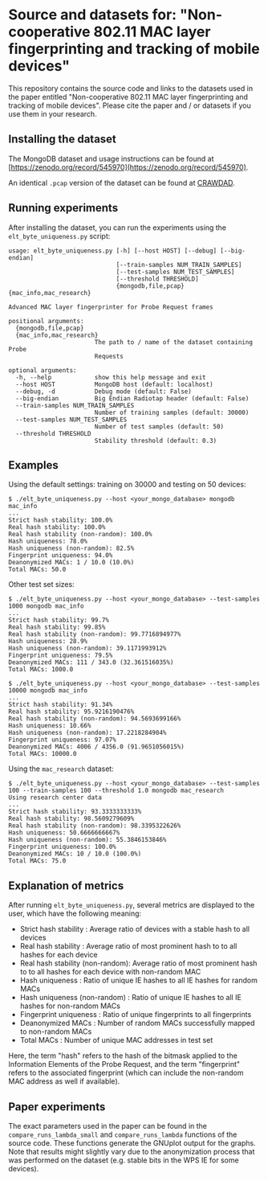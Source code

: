 # Source and datasets for: "Non-cooperative 802.11 MAC layer fingerprinting and tracking of mobile devices"
This repository contains the source code and links to the datasets used in the paper entitled "Non-cooperative 802.11 MAC layer fingerprinting and tracking of mobile devices". Please cite the paper and / or datasets if you use them in your research.

## Installing the dataset
The MongoDB dataset and usage instructions can be found at [https://zenodo.org/record/545970](https://zenodo.org/record/545970).

An identical ```.pcap``` version of the dataset can be found at [CRAWDAD](http://crawdad.org/).

## Running experiments
After installing the dataset, you can run the experiments using the ```elt_byte_uniqueness.py``` script:

    usage: elt_byte_uniqueness.py [-h] [--host HOST] [--debug] [--big-endian]
                                  [--train-samples NUM_TRAIN_SAMPLES]
                                  [--test-samples NUM_TEST_SAMPLES]
                                  [--threshold THRESHOLD]
                                  {mongodb,file,pcap} {mac_info,mac_research}

    Advanced MAC layer fingerprinter for Probe Request frames

    positional arguments:
      {mongodb,file,pcap}
      {mac_info,mac_research}
                            The path to / name of the dataset containing Probe
                            Requests

    optional arguments:
      -h, --help            show this help message and exit
      --host HOST           MongoDB host (default: localhost)
      --debug, -d           Debug mode (default: False)
      --big-endian          Big Endian Radiotap header (default: False)
      --train-samples NUM_TRAIN_SAMPLES
                            Number of training samples (default: 30000)
      --test-samples NUM_TEST_SAMPLES
                            Number of test samples (default: 50)
      --threshold THRESHOLD
                            Stability threshold (default: 0.3)

## Examples

Using the default settings: training on 30000 and testing on 50 devices:

    $ ./elt_byte_uniqueness.py --host <your_mongo_database> mongodb mac_info
    ...
    Strict hash stability: 100.0%
    Real hash stability: 100.0%
    Real hash stability (non-random): 100.0%
    Hash uniqueness: 78.0%
    Hash uniqueness (non-random): 82.5%
    Fingerprint uniqueness: 94.0%
    Deanonymized MACs: 1 / 10.0 (10.0%)
    Total MACs: 50.0

Other test set sizes:

    $ ./elt_byte_uniqueness.py --host <your_mongo_database> --test-samples 1000 mongodb mac_info
    ...
    Strict hash stability: 99.7%
    Real hash stability: 99.85%
    Real hash stability (non-random): 99.7716894977%
    Hash uniqueness: 28.9%
    Hash uniqueness (non-random): 39.1171993912%
    Fingerprint uniqueness: 79.5%
    Deanonymized MACs: 111 / 343.0 (32.361516035%)
    Total MACs: 1000.0

    $ ./elt_byte_uniqueness.py --host <your_mongo_database> --test-samples 10000 mongodb mac_info
    ...
    Strict hash stability: 91.34%
    Real hash stability: 95.9216190476%
    Real hash stability (non-random): 94.5693699166%
    Hash uniqueness: 10.66%
    Hash uniqueness (non-random): 17.2218284904%
    Fingerprint uniqueness: 97.07%
    Deanonymized MACs: 4006 / 4356.0 (91.9651056015%)
    Total MACs: 10000.0

Using the ```mac_research``` dataset:

    $ ./elt_byte_uniqueness.py --host <your_mongo_database> --test-samples 100 --train-samples 100 --threshold 1.0 mongodb mac_research
    Using research center data
    ...
    Strict hash stability: 93.3333333333%
    Real hash stability: 98.5609279609%
    Real hash stability (non-random): 98.3395322626%
    Hash uniqueness: 50.6666666667%
    Hash uniqueness (non-random): 55.3846153846%
    Fingerprint uniqueness: 100.0%
    Deanonymized MACs: 10 / 10.0 (100.0%)
    Total MACs: 75.0

## Explanation of metrics
After running ```elt_byte_uniqueness.py```, several metrics are displayed to the user, which have the following meaning:

* Strict hash stability           : Average ratio of devices with a stable hash to all devices
* Real hash stability             : Average ratio of most prominent hash to to all hashes for each device
* Real hash stability (non-random): Average ratio of most prominent hash to to all hashes for each device with non-random MAC
* Hash uniqueness                 : Ratio of unique IE hashes to all IE hashes for random MACs
* Hash uniqueness (non-random)    : Ratio of unique IE hashes to all IE hashes for non-random MACs
* Fingerprint uniqueness          : Ratio of unique fingerprints to all fingerprints
* Deanonymized MACs               : Number of random MACs successfully mapped to non-random MACs
* Total MACs                      : Number of unique MAC addresses in test set

Here, the term "hash" refers to the hash of the bitmask applied to the Information Elements of the Probe Request, and the term "fingerprint" refers to the associated fingerprint (which can include the non-random MAC address as well if available).

## Paper experiments
The exact parameters used in the paper can be found in the ```compare_runs_lambda_small``` and ```compare_runs_lambda``` functions of the source code. These functions generate the GNUplot output for the graphs. Note that results might slightly vary due to the anonymization process that was performed on the dataset (e.g. stable bits in the WPS IE for some devices).
